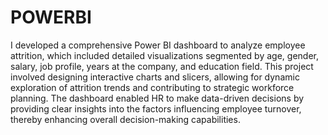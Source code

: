 # POWERBI
I developed a comprehensive Power BI dashboard to analyze employee attrition, which included detailed visualizations segmented by age, gender, salary, job profile, years at the company, and education field. This project involved designing interactive charts and slicers, allowing for dynamic exploration of attrition trends and contributing to strategic workforce planning. The dashboard enabled HR to make data-driven decisions by providing clear insights into the factors influencing employee turnover, thereby enhancing overall decision-making capabilities.
